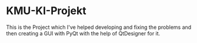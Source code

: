 # KMU-KI-Projekt
This is the Project which I've helped developing and fixing the problems and then creating a GUI with PyQt with the help of QtDesigner for it.
